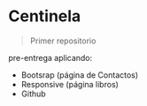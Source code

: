 # Centinela
> Primer repositorio

pre-entrega aplicando:
- Bootsrap (página de Contactos)
- Responsive (página libros)
- Github 
